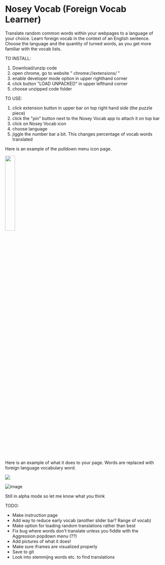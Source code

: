 # Nosey Vocab (Foreign Vocab Learner)
Translate random common words within your webpages to a language of your choice. Learn foreign vocab in the context of an English sentence. Choose the language and the quantity of turned words, as you get more familiar with the vocab lists.   

TO INSTALL:
1) Download/unzip code
2) open chrome, go to website " chrome://extensions/ "
3) enable developer mode option in upper righthand corner
4) click button "LOAD UNPACKED" in upper lefthand corner
5) choose unzipped code folder


TO USE:
1) click extension button in upper bar on top right hand side (the puzzle piece)
2) click the "pin" button next to the Nosey Vocab app to attach it on top bar
3) click on Nosey Vocab icon
4) choose language
5) jiggle the number bar a bit. This changes percentage of vocab words translated

Here is an example of the pulldown menu icon page.

<img src="https://user-images.githubusercontent.com/9337973/207832156-371945d3-8047-49bb-a17f-e9fb20c084fd.png" width="25%" height="25%">


Here is an example of what it does to your page. Words are replaced with foreign language vocabulary word.

<img src="https://user-images.githubusercontent.com/9337973/208025242-c2d285ef-ce45-4960-b7f4-23ac44120d31.png" >

![image](https://user-images.githubusercontent.com/9337973/208040537-e03767a7-89e7-48d3-9332-8c4a6e958bd7.png)


Still in alpha mode so let me know what you think




TODO:
* Make instruction page
* Add way to reduce early vocab (another slider bar? Range of vocab)
* Make option for loading random translations rather than best
* Fix bug where words don't translate unless you fiddle with the Aggression popdown menu (??)
* Add pictures of what it does!
* Make sure iframes are visualized properly
* Save to git
* Look into stemmijng words etc. to find translations
